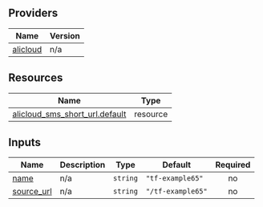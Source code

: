 <!-- BEGIN_TF_DOCS -->
## Providers

| Name | Version |
|------|---------|
| <a name="provider_alicloud"></a> [alicloud](#provider\_alicloud) | n/a |

## Resources

| Name | Type |
|------|------|
| [alicloud_sms_short_url.default](https://registry.terraform.io/providers/hashicorp/alicloud/latest/docs/resources/sms_short_url) | resource |

## Inputs

| Name | Description | Type | Default | Required |
|------|-------------|------|---------|:--------:|
| <a name="input_name"></a> [name](#input\_name) | n/a | `string` | `"tf-example65"` | no |
| <a name="input_source_url"></a> [source\_url](#input\_source\_url) | n/a | `string` | `"/tf-example65"` | no |
<!-- END_TF_DOCS -->    